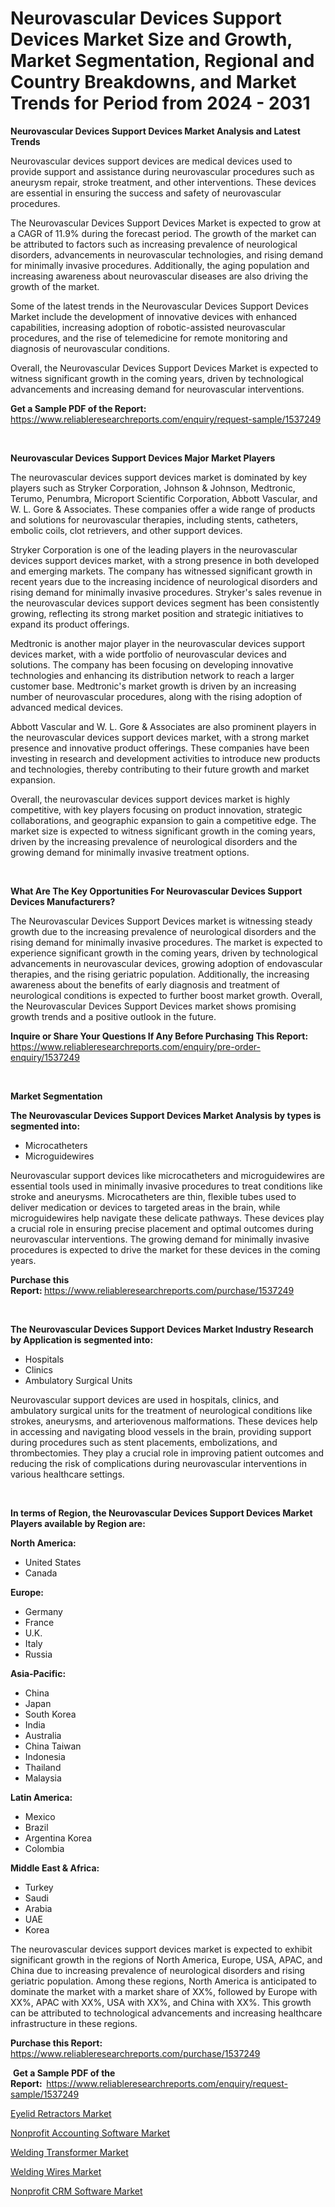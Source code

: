 <p><h1>Neurovascular Devices Support Devices Market Size and Growth, Market Segmentation, Regional and Country Breakdowns, and Market Trends for Period from 2024 -  2031</h1></p><p><strong>Neurovascular Devices Support Devices Market Analysis and Latest Trends</strong></p>
<p><p>Neurovascular devices support devices are medical devices used to provide support and assistance during neurovascular procedures such as aneurysm repair, stroke treatment, and other interventions. These devices are essential in ensuring the success and safety of neurovascular procedures.</p><p>The Neurovascular Devices Support Devices Market is expected to grow at a CAGR of 11.9% during the forecast period. The growth of the market can be attributed to factors such as increasing prevalence of neurological disorders, advancements in neurovascular technologies, and rising demand for minimally invasive procedures. Additionally, the aging population and increasing awareness about neurovascular diseases are also driving the growth of the market.</p><p>Some of the latest trends in the Neurovascular Devices Support Devices Market include the development of innovative devices with enhanced capabilities, increasing adoption of robotic-assisted neurovascular procedures, and the rise of telemedicine for remote monitoring and diagnosis of neurovascular conditions.</p><p>Overall, the Neurovascular Devices Support Devices Market is expected to witness significant growth in the coming years, driven by technological advancements and increasing demand for neurovascular interventions.</p></p>
<p><strong>Get a Sample PDF of the Report:&nbsp;</strong> <a href="https://www.reliableresearchreports.com/enquiry/request-sample/1537249">https://www.reliableresearchreports.com/enquiry/request-sample/1537249</a></p>
<p>&nbsp;</p>
<p><strong>Neurovascular Devices Support Devices Major Market Players</strong></p>
<p><p>The neurovascular devices support devices market is dominated by key players such as Stryker Corporation, Johnson & Johnson, Medtronic, Terumo, Penumbra, Microport Scientific Corporation, Abbott Vascular, and W. L. Gore & Associates. These companies offer a wide range of products and solutions for neurovascular therapies, including stents, catheters, embolic coils, clot retrievers, and other support devices.</p><p>Stryker Corporation is one of the leading players in the neurovascular devices support devices market, with a strong presence in both developed and emerging markets. The company has witnessed significant growth in recent years due to the increasing incidence of neurological disorders and rising demand for minimally invasive procedures. Stryker's sales revenue in the neurovascular devices support devices segment has been consistently growing, reflecting its strong market position and strategic initiatives to expand its product offerings.</p><p>Medtronic is another major player in the neurovascular devices support devices market, with a wide portfolio of neurovascular devices and solutions. The company has been focusing on developing innovative technologies and enhancing its distribution network to reach a larger customer base. Medtronic's market growth is driven by an increasing number of neurovascular procedures, along with the rising adoption of advanced medical devices.</p><p>Abbott Vascular and W. L. Gore & Associates are also prominent players in the neurovascular devices support devices market, with a strong market presence and innovative product offerings. These companies have been investing in research and development activities to introduce new products and technologies, thereby contributing to their future growth and market expansion.</p><p>Overall, the neurovascular devices support devices market is highly competitive, with key players focusing on product innovation, strategic collaborations, and geographic expansion to gain a competitive edge. The market size is expected to witness significant growth in the coming years, driven by the increasing prevalence of neurological disorders and the growing demand for minimally invasive treatment options.</p></p>
<p>&nbsp;</p>
<p><strong>What Are The Key Opportunities For Neurovascular Devices Support Devices Manufacturers?</strong></p>
<p><p>The Neurovascular Devices Support Devices market is witnessing steady growth due to the increasing prevalence of neurological disorders and the rising demand for minimally invasive procedures. The market is expected to experience significant growth in the coming years, driven by technological advancements in neurovascular devices, growing adoption of endovascular therapies, and the rising geriatric population. Additionally, the increasing awareness about the benefits of early diagnosis and treatment of neurological conditions is expected to further boost market growth. Overall, the Neurovascular Devices Support Devices market shows promising growth trends and a positive outlook in the future.</p></p>
<p><strong>Inquire or Share Your Questions If Any Before Purchasing This Report:</strong> <a href="https://www.reliableresearchreports.com/enquiry/pre-order-enquiry/1537249">https://www.reliableresearchreports.com/enquiry/pre-order-enquiry/1537249</a></p>
<p>&nbsp;</p>
<p><strong>Market Segmentation</strong></p>
<p><strong>The Neurovascular Devices Support Devices Market Analysis by types is segmented into:</strong></p>
<p><ul><li>Microcatheters</li><li>Microguidewires</li></ul></p>
<p><p>Neurovascular support devices like microcatheters and microguidewires are essential tools used in minimally invasive procedures to treat conditions like stroke and aneurysms. Microcatheters are thin, flexible tubes used to deliver medication or devices to targeted areas in the brain, while microguidewires help navigate these delicate pathways. These devices play a crucial role in ensuring precise placement and optimal outcomes during neurovascular interventions. The growing demand for minimally invasive procedures is expected to drive the market for these devices in the coming years.</p></p>
<p><strong>Purchase this Report:&nbsp;</strong><a href="https://www.reliableresearchreports.com/purchase/1537249">https://www.reliableresearchreports.com/purchase/1537249</a></p>
<p>&nbsp;</p>
<p><strong>The Neurovascular Devices Support Devices Market Industry Research by Application is segmented into:</strong></p>
<p><ul><li>Hospitals</li><li>Clinics</li><li>Ambulatory Surgical Units</li></ul></p>
<p><p>Neurovascular support devices are used in hospitals, clinics, and ambulatory surgical units for the treatment of neurological conditions like strokes, aneurysms, and arteriovenous malformations. These devices help in accessing and navigating blood vessels in the brain, providing support during procedures such as stent placements, embolizations, and thrombectomies. They play a crucial role in improving patient outcomes and reducing the risk of complications during neurovascular interventions in various healthcare settings.</p></p>
<p>&nbsp;</p>
<p><strong>In terms of Region, the Neurovascular Devices Support Devices Market Players available by Region are:</strong></p>
<p>
    <p> <strong> North America: </strong>
        <ul>
            <li>United States</li>
            <li>Canada</li>
        </ul>
        </p> 
    <p> <strong> Europe: </strong>
        <ul>
            <li>Germany</li>
            <li>France</li>
            <li>U.K.</li>
            <li>Italy</li>
            <li>Russia</li>
        </ul>
        </p> 
    <p> <strong> Asia-Pacific: </strong>
        <ul>
            <li>China</li>
            <li>Japan</li>
            <li>South Korea</li>
            <li>India</li>
            <li>Australia</li>
            <li>China Taiwan</li>
            <li>Indonesia</li>
            <li>Thailand</li>
            <li>Malaysia</li>
        </ul>
        </p> 
    <p> <strong> Latin America: </strong>
        <ul>
            <li>Mexico</li>
            <li>Brazil</li>
            <li>Argentina Korea</li>
            <li>Colombia</li>
        </ul>
        </p> 
    <p> <strong> Middle East & Africa: </strong>
        <ul>
            <li>Turkey</li>
            <li>Saudi</li>
            <li>Arabia</li>
            <li>UAE</li>
            <li>Korea</li>
        </ul>
    </p>
    </p>
<p><p>The neurovascular devices support devices market is expected to exhibit significant growth in the regions of North America, Europe, USA, APAC, and China due to increasing prevalence of neurological disorders and rising geriatric population. Among these regions, North America is anticipated to dominate the market with a market share of XX%, followed by Europe with XX%, APAC with XX%, USA with XX%, and China with XX%. This growth can be attributed to technological advancements and increasing healthcare infrastructure in these regions.</p></p>
<p><strong>Purchase this Report: </strong><a href="https://www.reliableresearchreports.com/purchase/1537249">https://www.reliableresearchreports.com/purchase/1537249</a></p>
<p>&nbsp;<strong>Get a Sample PDF of the Report:&nbsp;&nbsp;</strong><a href="https://www.reliableresearchreports.com/enquiry/request-sample/1537249">https://www.reliableresearchreports.com/enquiry/request-sample/1537249</a></p>
<p><strong></strong></p>
<p><p><a href="https://issuu.com/reportprime-2/docs/eyelid-retractors-market-size-2030.pptx">Eyelid Retractors Market</a></p><p><a href="https://github.com/castoriffic/Market-Research-Report-List-3/blob/main/nonprofit-accounting-software-market.md">Nonprofit Accounting Software Market</a></p><p><a href="https://medium.com/@joedaniels66/welding-transformer-market-report-reveals-the-latest-trends-and-growth-opportunities-of-this-market-e71ed213f26a">Welding Transformer Market</a></p><p><a href="https://medium.com/@joedaniels66/welding-wires-market-insights-into-market-cagr-market-trends-and-growth-strategies-e7c0d09c1bca">Welding Wires Market</a></p><p><a href="https://github.com/yoshih12/Market-Research-Report-List-2/blob/main/nonprofit-crm-software-market.md">Nonprofit CRM Software Market</a></p></p>